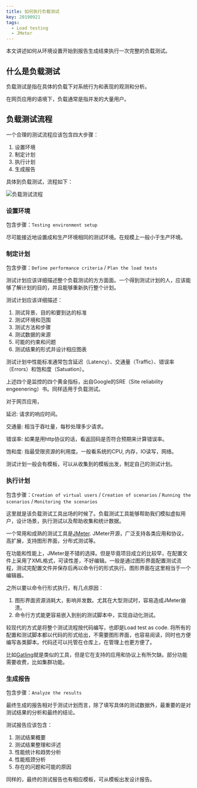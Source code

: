 ```yaml
---
title: 如何执行负载测试
key: 20190921
tags:
  - Load testing
  - JMeter
---
```


本文讲述如何从环境设置开始到报告生成结束执行一次完整的负载测试。

## 什么是负载测试

负载测试是指在具体的负载下对系统行为和表现的观测和分析。

在网页应用的语境下，负载通常是指并发的大量用户。

## 负载测试流程

一个合理的测试流程应该包含四大步骤：

  1. 设置环境
  2. 制定计划
  3. 执行计划
  4. 生成报告

具体到负载测试，流程如下：

![负载测试流程](https://raw.githubusercontent.com/fzp/fzp.github.io/master/_posts_data/2019-9-21-load-testing/load-testing-process.png?sanitize=true)

### 设置环境

包含步骤：`Testing environment setup`

尽可能接近地设置成和生产环境相同的测试环境。在规模上一般小于生产环境。

### 制定计划

包含步骤：`Define performance criteria` / `Plan the load tests`

测试计划应该详细描述整个负载测试的方方面面。一个得到测试计划的人，应该能够了解计划的目的，并且能够重新执行整个计划。

测试计划应该详细描述：

1. 测试背景、目的和要到达的标准
2. 测试环境和范围
3. 测试方法和步骤
4. 测试数据的来源
5. 可能的约束和问题
6. 测试结果的形式并设计相应图表

测试计划中性能标准通常包含延迟（Latency）、交通量（Traffic）、错误率（Errors）和饱和度（Satuation）。

上述四个是监控的四个黄金指标，出自Google的SRE（Site reliability engeenering）书。同样适用于负载测试。

对于网页应用，

延迟: 请求的响应时间。

交通量: 相当于吞吐量，每秒处理多少请求。

错误率: 如果是用http协议的话，看返回码是否符合预期来计算错误率。

饱和度: 指最受限资源的利用度。一般看系统的CPU, 内存，IO读写，网络。

测试计划一般会有模板，可以从收集到的模板出发，制定自己的测试计划。

### 执行计划

包含步骤：`Creation of virtual users` / `Creation of scenarios` / `Running the scenarios` / `Monitoring the scenarios`

这里就是该负载测试工具出场的时候了。负载测试工具能够帮助我们模拟虚拟用户，设计场景，执行测试以及帮助收集和统计数据。

一个常用和成熟的测试工具是[JMeter](https://jmeter.apache.org/). JMeter开源，广泛支持各类应用和协议，高扩展，支持图形界面，分布式测试等。

在功能和性能上，JMeter是不错的选择。但是毕竟项目成立的比较早，在配置文件上采用了XML格式，可读性差，不好编辑。一般是通过图形界面配置测试流程，测试完配置文件并保存后再以命令行的形式执行。图形界面在这里相当于一个编辑器。

之所以要以命令行形式执行，有几点原因：

1. 图形界面资源消耗大，影响并发数。尤其在大型测试时，容易造成JMeter崩溃。
2. 命令行方式能更容易嵌入到别的测试脚本中，实现自动化测试。

较现代的方式是将整个测试流程按代码编写，也即是Load test as code. 将所有的配置和测试脚本都以代码的形式给出，不需要图形界面，也容易阅读，同时也方便编写各类脚本。代码还可以托管在仓库上，在管理上也更方便了。

比如[Gatling](https://gatling.io/)就是类似的工具，但是它在支持的应用和协议上有所欠缺。部分功能需要收费，比如集群功能。

### 生成报告

包含步骤：`Analyze the results`

最终生成的报告相对于测试计划而言，除了填写具体的测试数据外，最重要的是对测试结果的分析和最终的结论。

测试报告应该包含：

1. 测试结果概要
2. 测试结果整理和评述
3. 性能统计和趋势分析
4. 性能瓶颈分析
5. 存在的问题和可能的原因

同样的，最终的测试报告也有相应模板，可从模板出发设计报告。
